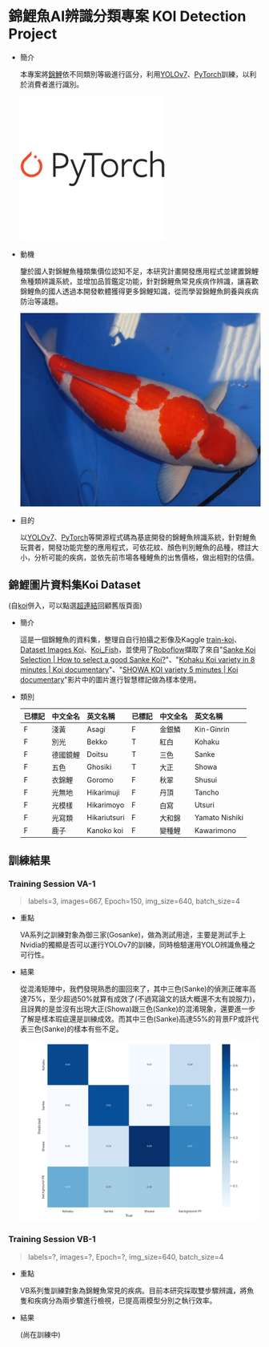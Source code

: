 # 錦鯉魚AI辨識分類專案 KOI Detection Project

* 簡介

    本專案將[錦鯉](https://en.wikipedia.org/wiki/Koi)依不同類別等級進行區分，利用[YOLOv7](https://github.com/WongKinYiu/yolov7)、[PyTorch](https://pytorch.org/)訓練，以利於消費者進行識別。

    ![alt text](document/image.png)

* 動機

    鑒於國人對錦鯉魚種類集價位認知不足，本研究計畫開發應用程式並建置錦鯉魚種類辨識系統，並增加品質鑑定功能，針對錦鯉魚常見疾病作辨識，讓喜歡錦鯉魚的國人透過本開發軟體獲得更多錦鯉知識，從而學習錦鯉魚飼養與疾病防治等議題。

    ![alt text](document/koi.jpg)

* 目的

    以[YOLOv7](https://github.com/WongKinYiu/yolov7)、[PyTorch](https://pytorch.org/)等開源程式碼為基底開發的錦鯉魚辨識系統，針對鯉魚玩賞者，開發功能完整的應用程式，可依花紋、顏色判別鯉魚的品種，標註大小，分析可能的疾病，並依先前市場各種鯉魚的出售價格，做出相對的估價。



## 錦鯉圖片資料集Koi Dataset

(自[koi](https://github.com/kelvinlinkk/koi)併入，可以點選[超連結](https://github.com/kelvinlinkk/koi)回顧舊版頁面)

* 簡介

    這是一個錦鯉魚的資料集，整理自自行拍攝之影像及Kaggle [train-koi](https://www.kaggle.com/datasets/dangtantai/trainkoi)、[Dataset Images Koi](https://www.kaggle.com/datasets/farizp/dataset-images-koi)、[Koi_Fish](https://www.kaggle.com/datasets/quchphhng/koifish)，並使用了[Roboflow](https://app.roboflow.com/)擷取了來自"[Sanke Koi Selection | How to select a good Sanke Koi?](https://www.youtube.com/watch?v=MXO7JGjLUDg)"、"[Kohaku Koi variety in 8 minutes | Koi documentary](https://www.youtube.com/watch?v=S7FvNtXAtl0)"、"[SHOWA KOI variety 5 minutes | Koi documentary](https://www.youtube.com/watch?v=E5iOAw_By1I)"影片中的圖片進行智慧標記做為樣本使用。

* 類別

    |已標記|中文全名|英文名稱|已標記|中文全名|英文名稱|
    |---|---|---|---|---|---|
    |F|淺黃|Asagi|F|金銀鱗|Kin-Ginrin|
    |F|別光|Bekko|T|紅白|Kohaku|
    |F|德國鏡鯉|Doitsu|T|三色|Sanke|
    |F|五色|Ghosiki|T|大正|Showa|
    |F|衣錦鯉|Goromo|F|秋翠|Shusui|
    |F|光無地|Hikarimuji|F|丹頂|Tancho|
    |F|光模樣|Hikarimoyo|F|白寫|Utsuri|
    |F|光寫類|Hikariutsuri|F|大和錦|Yamato Nishiki|
    |F|鹿子|Kanoko koi|F|變種鯉|Kawarimono|

## 訓練結果

### Training Session VA-1

> labels=3, images=667, Epoch=150, img_size=640, batch_size=4

* 重點

    VA系列之訓練對象為御三家(Gosanke)，做為測試用途，主要是測試手上Nvidia的獨顯是否可以運行YOLOv7的訓練，同時檢驗運用YOLO辨識魚種之可行性。

* 結果

    從混淆矩陣中，我們發現熟悉的圖回來了，其中三色(Sanke)的偵測正確率高達75%，至少超過50%就算有成效了(不過寫論文的話大概還不太有說服力)，且訝異的是並沒有出現大正(Showa)跟三色(Sanke)的混淆現象，還要進一步了解是樣本瑕疵還是訓練成效。而其中三色(Sanke)高達55%的背景FP或許代表三色(Sanke)的樣本有些不足。

    ![alt text](document/TrainingSessionA1/confusion_matrix.png)

### Training Session VB-1

> labels=?, images=?, Epoch=?, img_size=640, batch_size=4

* 重點

    VB系列隻訓練對象為錦鯉魚常見的疾病。目前本研究採取雙步驟辨識，將魚隻和疾病分為兩步驟進行檢視，已提高兩模型分別之執行效率。

* 結果

    (尚在訓練中)
